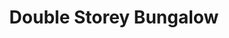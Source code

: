 ---
layout: post
categories: [sale, house, bungalow]
title: "Double Storey Bungalow"
price: "1 Cror, 40 Lac"
front: "4 Rooms"
baths: "3"
workshops: "Underground Area"
address: "Shahid Colony"
type: "Bungalow FOR SALE"
area: "10 Marla"
---